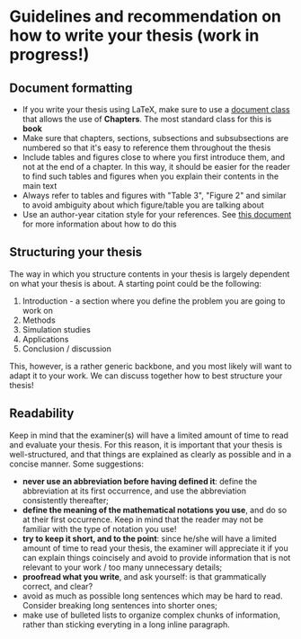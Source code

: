 # Guidelines and recommendation on how to write your thesis (work in progress!)

## Document formatting

* If you write your thesis using LaTeX, make sure to use a [document class](https://en.wikibooks.org/wiki/LaTeX/Document_Structure) that allows the use of **Chapters**. The most standard class for this is **book**
* Make sure that chapters, sections, subsections and subsubsections are numbered so that it's easy to reference them throughout the thesis
* Include tables and figures close to where you first introduce them, and not at the end of a chapter. In this way, it should be easier for the reader to find such tables and figures when you explain their contents in the main text
* Always refer to tables and figures with "Table 3", "Figure 2" and similar to avoid ambiguity about which figure/table you are talking about
* Use an author-year citation style for your references. See [this document](https://github.com/mirkosignorelli/info4supervisions/blob/main/formatting_references.md) for more information about how to do this

## Structuring your thesis

The way in which you structure contents in your thesis is largely dependent on what your thesis is about. A starting point could be the following:

1. Introduction - a section where you define the problem you are going to work on
2. Methods
3. Simulation studies
4. Applications
5. Conclusion / discussion

This, however, is a rather generic backbone, and you most likely will want to adapt it to your work. We can discuss together how to best structure your thesis!

## Readability

Keep in mind that the examiner(s) will have a limited amount of time to read and evaluate your thesis. For this reason, it is important that your thesis is well-structured, and that things are explained as clearly as possible and in a concise manner. Some suggestions:

* **never use an abbreviation before having defined it**: define the abbreviation at its first occurrence, and use the abbreviation consistently thereafter;
* **define the meaning of the mathematical notations you use**, and do so at their first occurrence. Keep in mind that the reader may not be familiar with the type of notation you use!
* **try to keep it short, and to the point**: since he/she will have a limited amount of time to read your thesis, the examiner will appreciate it if you can explain things coincisely and  avoid to provide information that is not relevant to your work / too many unnecessary details;
* **proofread what you write**, and ask yourself: is that grammatically correct, and clear?
* avoid as much as possible long sentences which may be hard to read. Consider breaking long sentences into shorter ones;
* make use of bulleted lists to organize complex chunks of information, rather than sticking everyting in a long inline paragraph.


